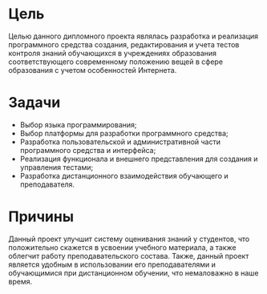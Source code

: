# Цель

Целью данного дипломного проекта являлась разработка и реализация программного средства создания, редактирования и учета тестов контроля знаний обучающихся в учреждениях образования соответствующего современному положению вещей в сфере образования с учетом особенностей Интернета.

# Задачи

* Выбор языка программирования;
* Выбор платформы для разработки программного средства;
* Разработка пользовательской и административной части программного средства и интерфейса;
* Реализация функционала и внешнего представления для создания и управления тестами;
* Разработка дистанционного взаимодействия обучающего и преподавателя.

# Причины
Данный проект улучшит систему оценивания знаний у студентов, что положительно скажется в усвоении учебного материала, а также облегчит работу преподавательского состава.
Также, данный проект является удобным в использовании его преподавателями и обучающимися при дистанционном обучении, что немаловажно в наше время.
